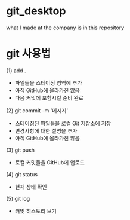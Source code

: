 # git_desktop
what I made at the company is in this repository

# git 사용법
(1) add .
- 파일들을 스테이징 영역에 추가
- 아직 GitHub에 올라가진 않음
- 다음 커밋에 포함시킬 준비 완료

(2) git commit -m '메시지'
- 스테이징된 파일들을 로컬 Git 저장소에 저장
- 변경사항에 대한 설명을 추가
- 아직 GitHub에 올라가진 않음

(3) git push
- 로컬 커밋들을 GitHub에 업로드

(4) git status
- 현재 상태 확인

(5) git log
- 커밋 히스토리 보기